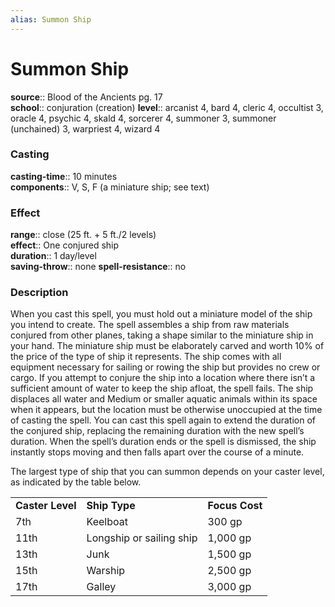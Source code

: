 ```yaml
---
alias: Summon Ship
---
```


# Summon Ship 

**source**:: Blood of the Ancients pg. 17  
**school**:: conjuration (creation)
**level**:: arcanist 4, bard 4, cleric 4, occultist 3, oracle 4, psychic 4, skald 4, sorcerer 4, summoner 3, summoner (unchained) 3, warpriest 4, wizard 4

### Casting 

**casting-time**:: 10 minutes  
**components**:: V, S, F (a miniature ship; see text)

### Effect 

**range**:: close (25 ft. + 5 ft./2 levels)  
**effect**:: One conjured ship  
**duration**:: 1 day/level  
**saving-throw**:: none
**spell-resistance**:: no

### Description 

When you cast this spell, you must hold out a miniature model of the ship you intend to create. The spell assembles a ship from raw materials conjured from other planes, taking a shape similar to the miniature ship in your hand. The miniature ship must be elaborately carved and worth 10% of the price of the type of ship it represents. The ship comes with all equipment necessary for sailing or rowing the ship but provides no crew or cargo. If you attempt to conjure the ship into a location where there isn’t a sufficient amount of water to keep the ship afloat, the spell fails. The ship displaces all water and Medium or smaller aquatic animals within its space when it appears, but the location must be otherwise unoccupied at the time of casting the spell. You can cast this spell again to extend the duration of the conjured ship, replacing the remaining duration with the new spell’s duration. When the spell’s duration ends or the spell is dismissed, the ship instantly stops moving and then falls apart over the course of a minute.  
  
The largest type of ship that you can summon depends on your caster level, as indicated by the table below.  
  

|                  |                          |                |
|------------------|--------------------------|----------------|
| **Caster Level** | **Ship Type**            | **Focus Cost** |
| 7th              | Keelboat                 | 300 gp         |
| 11th             | Longship or sailing ship | 1,000 gp       |
| 13th             | Junk                     | 1,500 gp       |
| 15th             | Warship                  | 2,500 gp       |
| 17th             | Galley                   | 3,000 gp       |
